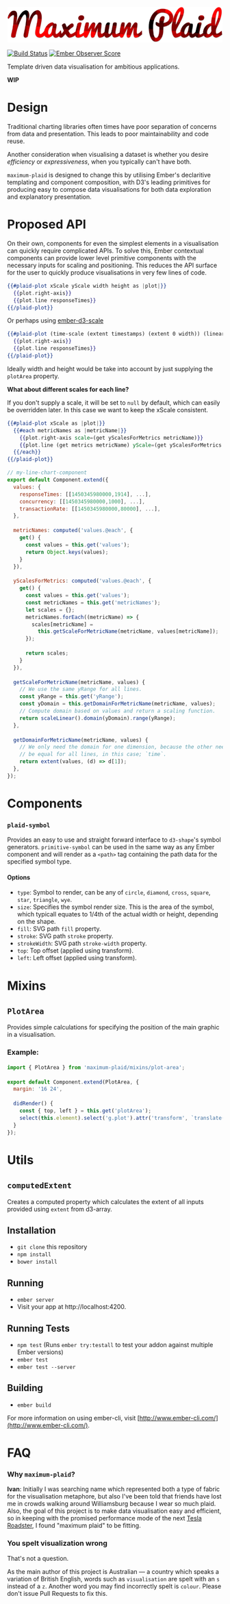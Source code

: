 ![Maximum Plaid](/logo/maximum-plaid-logo.png)

[![Build Status](https://travis-ci.org/ivanvanderbyl/maximum-plaid.svg?branch=master)](https://travis-ci.org/ivanvanderbyl/maximum-plaid)
[![Ember Observer Score](http://emberobserver.com/badges/maximum-plaid.svg)](http://emberobserver.com/addons/maximum-plaid)

Template driven data visualisation for ambitious applications.

**WIP**

# Design

Traditional charting libraries often times have poor separation of concerns from
data and presentation. This leads to poor maintainability and code reuse.

Another consideration when visualising a dataset is whether you desire _efficiency_
or _expressiveness_, when you typically can't have both.

`maximum-plaid` is designed to change this by utilising Ember's declaritive templating 
and component composition, with D3's leading primitives for producing easy to
compose data visualisations for both data exploration and explanatory presentation.

# Proposed API

On their own, components for even the simplest elements in a visualisation can
quickly require complicated APIs. To solve this, Ember contextual components can
provide lower level primitive components with the necessary inputs for scaling
and positioning. This reduces the API surface for the user to quickly produce
visualisations in very few lines of code.

```hbs
{{#plaid-plot xScale yScale width height as |plot|}}
  {{plot.right-axis}}
  {{plot.line responseTimes}}
{{/plaid-plot}}
```

Or perhaps using [ember-d3-scale](https://github.com/spencer516/ember-d3-scale#linear-scale)

```hbs
{{#plaid-plot (time-scale (extent timestamps) (extent 0 width)) (linear-scale yDomain yRange) width height as |plot|}}
  {{plot.right-axis}}
  {{plot.line responseTimes}}
{{/plaid-plot}}
```

Ideally width and height would be take into account by just supplying the `plotArea`
property.

**What about different scales for each line?**

If you don't supply a scale, it will be set to `null` by default, which can easily
be overridden later. In this case we want to keep the xScale consistent.

```hbs
{{#plaid-plot xScale as |plot|}}
  {{#each metricNames as |metricName|}}
    {{plot.right-axis scale=(get yScalesForMetrics metricName)}}
    {{plot.line (get metrics metricName) yScale=(get yScalesForMetrics metricName)}}
  {{/each}}
{{/plaid-plot}}
```

```js
// my-line-chart-component
export default Component.extend({
  values: {
    responseTimes: [[1450345980000,1914], ...],
    concurrency: [[1450345980000,1000], ...],
    transactionRate: [[1450345980000,80000], ...],
  },

  metricNames: computed('values.@each', {
    get() { 
      const values = this.get('values');
      return Object.keys(values);
    }
  }),

  yScalesForMetrics: computed('values.@each', {
    get() {
      const values = this.get('values');
      const metricNames = this.get('metricNames');
      let scales = {};
      metricNames.forEach((metricName) => {
        scales[metricName] = 
          this.getScaleForMetricName(metricName, values[metricName]);
      });

      return scales;
    }
  }),

  getScaleForMetricName(metricName, values) {
    // We use the same yRange for all lines.
    const yRange = this.get('yRange');
    const yDomain = this.getDomainForMetricName(metricName, values);
    // Compute domain based on values and return a scaling function.
    return scaleLinear().domain(yDomain).range(yRange);
  },

  getDomainForMetricName(metricName, values) {
    // We only need the domain for one dimension, because the other needs to
    // be equal for all lines, in this case; `time`.
    return extent(values, (d) => d[1]);
  },
});
```

# Components

### `plaid-symbol`

Provides an easy to use and straight forward interface to `d3-shape`'s symbol 
generators. `primitive-symbol` can be used in the same way as any Ember component
and will  render as a `<path>` tag containing the path data for the specified
symbol type.

#### Options

- `type`: Symbol to render, can be any of `circle`, `diamond`, `cross`, 
`square`, `star`, `triangle`, `wye`.
- `size`: Specifies the symbol render size. This is the area of the
symbol, which typicall equates to 1/4th of the actual width or height, depending
on the shape.
- `fill`: SVG path `fill`  property.
- `stroke`: SVG path `stroke` property.
- `strokeWidth`: SVG path `stroke-width` property.
- `top`: Top offset (applied using transform).
- `left`: Left offset (applied using transform).


# Mixins

## `PlotArea`

Provides simple calculations for specifying the position of the main graphic in
a visualisation.

### Example:

```js
import { PlotArea } from 'maximum-plaid/mixins/plot-area';

export default Component.extend(PlotArea, {
  margin: '16 24',

  didRender() {
    const { top, left } = this.get('plotArea');
    select(this.element).select('g.plot').attr('transform', `translate(${left},${top})`);
  }
});
```

# Utils

## `computedExtent`

Creates a computed property which calculates the extent of all inputs provided
using `extent` from d3-array.

## Installation

* `git clone` this repository
* `npm install`
* `bower install`

## Running

* `ember server`
* Visit your app at http://localhost:4200.

## Running Tests

* `npm test` (Runs `ember try:testall` to test your addon against multiple Ember versions)
* `ember test`
* `ember test --server`

## Building

* `ember build`

For more information on using ember-cli, visit [http://www.ember-cli.com/](http://www.ember-cli.com/).

# FAQ

### Why `maximum-plaid`?

**Ivan**: Initially I was searching name which represented both a
type of fabric for the visualisation metaphore, but also I've been told that friends
have lost me in crowds walking around Williamsburg because I wear so much plaid. Also, the goal
of this project is to make data visualisation easy and efficient, so in keeping with
the promised performance mode of the next [Tesla Roadster](http://mashable.com/2015/07/17/new-tesla-roadster/#3NCT_4NpL8qU), I found "maximum plaid" to be
fitting.

### You spelt visualization wrong

That's not a question.

As the main author of this project is Australian — a country which speaks a 
variation of British English, words such as `visualisation` are spelt with an `s`
instead of a `z`. Another word you may find incorrectly spelt is `colour`. Please
don't issue Pull Requests to fix this.

